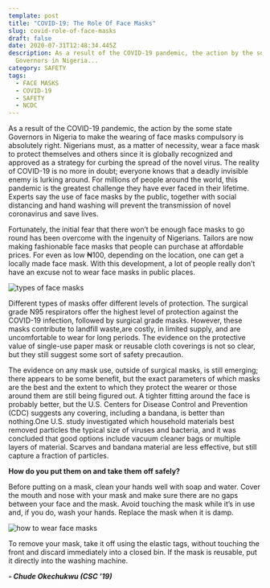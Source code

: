 ```yaml
---
template: post
title: "COVID-19: The Role Of Face Masks"
slug: covid-role-of-face-masks
draft: false
date: 2020-07-31T12:48:34.445Z
description: As a result of the COVID-19 pandemic, the action by the some state
  Governors in Nigeria...
category: SAFETY
tags:
  - FACE MASKS
  - COVID-19
  - SAFETY
  - NCDC
---
```

As a result of the COVID-19 pandemic, the action by the some state Governors in Nigeria to make the wearing of face masks compulsory is absolutely right. Nigerians must, as a matter of necessity, wear a face mask to protect themselves and others since it is globally recognized and approved as a strategy for curbing the spread of the novel virus. The reality of COVID-19 is no more in doubt; everyone knows that a deadly invisible enemy is lurking around. For millions of people around the world, this pandemic is the greatest challenge they have ever faced in their lifetime. Experts say the use of face masks by the public, together with social distancing and hand washing will prevent the transmission of novel coronavirus and save lives.

Fortunately, the initial fear that there won’t be enough face masks to go round has been overcome with the ingenuity of Nigerians. Tailors are now making fashionable face masks that people can purchase at affordable prices. For even as low ₦100, depending on the location, one can get a locally made face mask. With this development, a lot of people really don’t have an excuse not to wear face masks in public places.

![types of face masks ](/media/1596197426589_images_-5-1-.jpeg "types of face masks")

Different types of masks offer different levels of protection. The surgical grade N95 respirators offer the highest level of protection against the COVID-19 infection, followed by surgical grade masks. However, these masks contribute to landfill waste,are costly, in limited supply, and are uncomfortable to wear for long periods. The evidence on the protective value of single-use paper mask or reusable cloth coverings is not so clear, but they still suggest some sort of safety precaution.

The evidence on any mask use, outside of surgical masks, is still emerging; there appears to be some benefit, but the exact parameters of which masks are the best and the extent to which they protect the wearer or those around them are still being figured out. A tighter fitting around the face is probably better, but the U.S. Centers for Disease Control and Prevention (CDC) suggests any covering, including a bandana, is better than nothing.One U.S. study investigated which household materials best removed particles the typical size of viruses and bacteria, and it was concluded that good options include vacuum cleaner bags or multiple layers of material. Scarves and bandana material are less effective, but still capture a fraction of particles.

**How do you put them on and take them**[](<>) **off safely?**

Before putting on a mask, clean your hands well with soap and water. Cover the mouth and nose with your mask and make sure there are no gaps between your face and the mask. Avoid touching the mask while it’s in use and, if you do, wash your hands. Replace the mask when it is damp.

![how to wear face masks](/media/1596197426328_images_-6-1-.jpeg "how to wear face masks")

To remove your mask, take it off using the elastic tags, without touching the front and discard immediately into a closed bin. If the mask is reusable, put it directly into the washing machine.

***\- Chude Okechukwu (CSC ’19)***